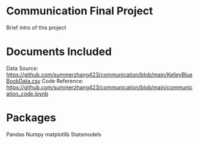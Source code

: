 Communication Final Project
=======
Brief intro of this project

# Documents Included
Data Source: https://github.com/summerzhang423/communication/blob/main/KelleyBlueBookData.csv
Code Reference: https://github.com/summerzhang423/communication/blob/main/communication_code.ipynb

# Packages
Pandas
Numpy
matplotlib
Statsmodels

